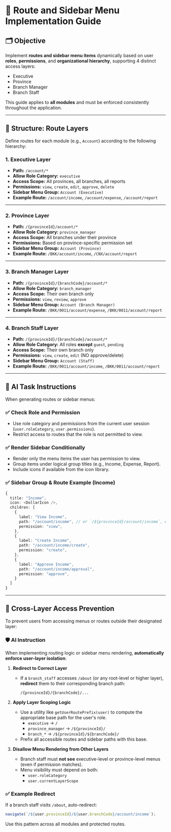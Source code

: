 # 🧭 Route and Sidebar Menu Implementation Guide

## 🗂️ Objective

Implement **routes and sidebar menu items** dynamically based on user **roles**, **permissions**, and **organizational hierarchy**, supporting 4 distinct access layers:

- Executive
- Province
- Branch Manager
- Branch Staff

This guide applies to **all modules** and must be enforced consistently throughout the application.

---

## 🧩 Structure: Route Layers

Define routes for each module (e.g., `Account`) according to the following hierarchy:

### 1. Executive Layer

- **Path:** `/account/*`
- **Allow Role Category:** `executive`
- **Access Scope:** All provinces, all branches, all reports
- **Permissions:** `view`, `create`, `edit`, `approve`, `delete`
- **Sidebar Menu Group:** `Account (Executive)`
- **Example Route:** `/account/income`, `/account/expense`, `/account/report`

---

### 2. Province Layer

- **Path:** `/{provinceId}/account/*`
- **Allow Role Category:** `province_manager`
- **Access Scope:** All branches under their province
- **Permissions:** Based on province-specific permission set
- **Sidebar Menu Group:** `Account (Province)`
- **Example Route:** `/BKK/account/income`, `/CNX/account/report`

---

### 3. Branch Manager Layer

- **Path:** `/{provinceId}/{branchCode}/account/*`
- **Allow Role Category:** `branch_manager`
- **Access Scope:** Their own branch only
- **Permissions:** `view`, `review`, `approve`
- **Sidebar Menu Group:** `Account (Branch Manager)`
- **Example Route:** `/BKK/0011/account/expense`, `/BKK/0011/account/report`

---

### 4. Branch Staff Layer

- **Path:** `/{provinceId}/{branchCode}/account/*`
- **Allow Role Category:** All roles **except** `guest`, `pending`
- **Access Scope:** Their own branch only
- **Permissions:** `view`, `create`, `edit` (NO approve/delete)
- **Sidebar Menu Group:** `Account (Staff)`
- **Example Route:** `/BKK/0011/account/income`, `/BKK/0011/account/report`

---

## 🧠 AI Task Instructions

When generating routes or sidebar menus:

### ✅ Check Role and Permission

- Use role category and permissions from the current user session (`user.roleCategory`, `user.permissions`).
- Restrict access to routes that the role is not permitted to view.

### ✅ Render Sidebar Conditionally

- Render only the menu items the user has permission to view.
- Group items under logical group titles (e.g., Income, Expense, Report).
- Include icons if available from the icon library.

### ✅ Sidebar Group & Route Example (Income)

```ts
{
  title: "Income",
  icon: <DollarIcon />,
  children: [
    {
      label: "View Income",
      path: "/account/income", // or `/${provinceId}/account/income`, etc.
      permission: "view",
    },
    {
      label: "Create Income",
      path: "/account/income/create",
      permission: "create",
    },
    {
      label: "Approve Income",
      path: "/account/income/approval",
      permission: "approve",
    }
  ]
}
```

---

## 🚫 Cross-Layer Access Prevention

To prevent users from accessing menus or routes outside their designated layer:

### 🛡️ AI Instruction

When implementing routing logic or sidebar menu rendering, **automatically enforce user-layer isolation**:

1. **Redirect to Correct Layer**

   - If a `branch_staff` accesses `/about` (or any root-level or higher layer), **redirect** them to their corresponding branch path:
     ```
     /{provinceId}/{branchCode}/...
     ```

2. **Apply Layer Scoping Logic**

   - Use a utility like `getUserRoutePrefix(user)` to compute the appropriate base path for the user's role.
     - `executive` → `/`
     - `province_manager` → `/${provinceId}/`
     - `branch_*` → `/${provinceId}/${branchCode}/`
   - Prefix all accessible routes and sidebar paths with this base.

3. **Disallow Menu Rendering from Other Layers**
   - Branch staff must **not see** executive-level or province-level menus (even if permission matches).
   - Menu visibility must depend on both:
     - `user.roleCategory`
     - `user.currentLayerScope`

### ✅ Example Redirect

If a branch staff visits `/about`, auto-redirect:

```ts
navigate(`/${user.provinceId}/${user.branchCode}/account/income`);
```

Use this pattern across all modules and protected routes.
